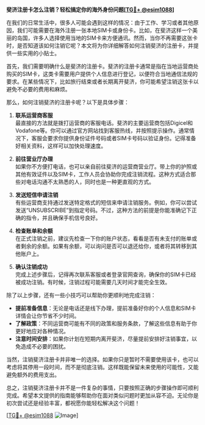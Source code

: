 **斐济注册卡怎么注销？轻松搞定你的海外身份问题[[TG💪+ @esim1088](https://t.me/s/esim1088)]**

在我们的日常生活中，很多人可能会遇到这样的情况：由于工作、学习或者其他原因，我们可能需要在海外注册一张本地SIM卡或身份卡。比如，在斐济这样一个美丽的岛国，许多人选择使用当地的SIM卡来方便通讯。然而，当你不再需要这张卡时，是否知道该如何注销它呢？本文将为你详细解答如何注销斐济的注册卡，并提供一些实用的小贴士。

首先，我们需要明确什么是斐济的注册卡。斐济的注册卡通常是指在当地运营商处购买的SIM卡，这类卡需要用户提供个人信息进行登记，以便符合当地通信法规的要求。在某些情况下，比如旅行结束或者长期离开斐济，你可能希望注销这张卡以避免不必要的费用和麻烦。

那么，如何注销斐济的注册卡呢？以下是具体步骤：

1. **联系运营商客服**  
   最直接的方法就是拨打运营商的客服电话。斐济的主要运营商包括Digicel和Vodafone等。你可以通过官方网站找到客服热线，并按照提示操作。通常情况下，客服会要求你提供身份证件号码或者SIM卡号码以验证身份。记得准备好相关资料，这样可以加快处理速度。

2. **前往营业厅办理**  
   如果你不方便打电话，也可以亲自前往斐济的运营商营业厅。带上你的护照或其他有效证件以及SIM卡，工作人员会协助你完成注销流程。这种方式适合那些对电话沟通不太熟悉的人，同时也是一种更直观的方式。

3. **发送短信申请注销**  
   有些运营商支持通过发送特定格式的短信来申请注销服务。例如，你可以尝试发送“UNSUBSCRIBE”到指定号码。不过，这种方法的前提是你能准确记下正确的指令，并且确保手机信号良好。

4. **检查账单和余额**  
   在正式注销之前，建议先检查一下你的账户状态，看看是否有未支付的账单或者剩余的余额。如果有余额，可以询问是否可以退还给你，或者将其转移到其他账户上。

5. **确认注销成功**  
   完成上述步骤后，记得再次联系客服或者登录官网查询，确保你的SIM卡已经被成功注销。有时候，注销过程可能需要几天时间才能完全生效。

除了以上步骤，还有一些小技巧可以帮助你更顺利地完成注销：

- **提前准备信息**：无论是电话还是线下办理，提前准备好你的个人信息和SIM卡详情会让你节省不少时间。
- **了解政策**：不同运营商可能有不同的政策和服务条款，了解这些信息有助于你更好地应对各种情况。
- **注意时间安排**：如果你计划在短期内离开斐济，尽量提前安排好注销事宜，以免造成不必要的困扰。

当然，注销斐济注册卡并非唯一的选择。如果你只是暂时不需要使用该卡，也可以考虑将其停用一段时间，而不是彻底注销。这样既能保留未来使用的可能性，又能避免额外的费用支出。

总之，注销斐济注册卡并不是一件复杂的事情，只要按照正确的步骤操作即可顺利完成。希望本文提供的指南能够帮助你在面对类似问题时更加从容不迫。无论你是初次尝试还是经验丰富，都祝愿你能轻松解决这个问题！

[[TG💪+ @esim1088](https://t.me/s/esim1088) ![Image](https://i.postimg.cc/4NQfJmqS/Snipaste-2025-05-13-00-14-12.png)]